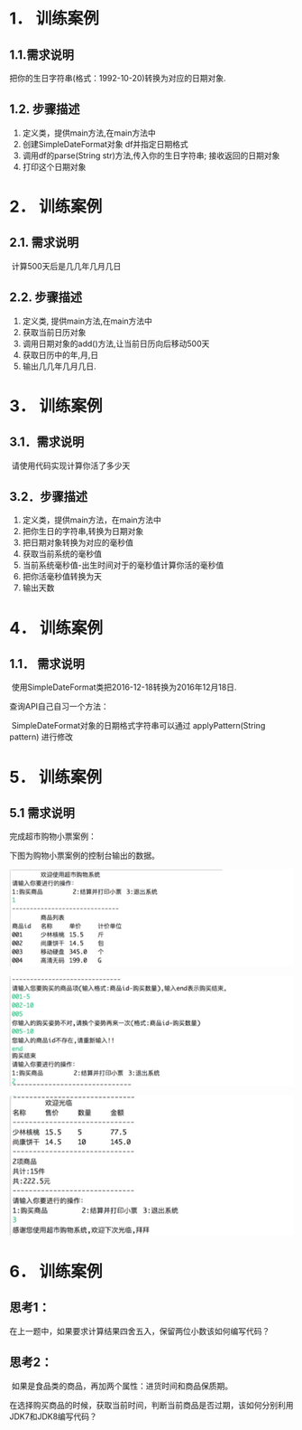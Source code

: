 # 1． 训练案例

## 1.1.需求说明 

把你的生日字符串(格式：1992-10-20)转换为对应的日期对象. 

## 1.2. 步骤描述

  1. 定义类，提供main方法,在main方法中
  2. 创建SimpleDateFormat对象 df并指定日期格式
  3. 调用df的parse(String str)方法,传入你的生日字符串; 接收返回的日期对象 
  4. 打印这个日期对象    

# 2． 训练案例

## 2.1. 需求说明 

​	计算500天后是几几年几月几日

## 2.2. 步骤描述 

1. 定义类, 提供main方法,在main方法中 
2. 获取当前日历对象 
3. 调用日期对象的add()方法,让当前日历向后移动500天
4. 获取日历中的年,月,日 
5. 输出几几年几月几日.    

# 3． 训练案例 

## 3.1．需求说明 

​	请使用代码实现计算你活了多少天 

## 3.2．步骤描述 

1. 定义类，提供main方法，在main方法中 
2. 把你生日的字符串,转换为日期对象 
3. 把日期对象转换为对应的毫秒值 
4. 获取当前系统的毫秒值
5. 当前系统毫秒值-出生时间对于的毫秒值计算你活的毫秒值 
6. 把你活毫秒值转换为天 
7. 输出天数    

# 4． 训练案例 

## 1.1． 需求说明 

​	使用SimpleDateFormat类把2016-12-18转换为2016年12月18日. 

查询API自己自习一个方法：

​	SimpleDateFormat对象的日期格式字符串可以通过 applyPattern(String pattern) 进行修改    

# 5． 训练案例

## 5.1 需求说明 

完成超市购物小票案例：

下图为购物小票案例的控制台输出的数据。       

![1637572923285](imgs\1637572923285.png)

![1637572944741](imgs\1637572944741.png)

![1637572960090](imgs\1637572960090.png)

# 6． 训练案例

## 思考1：

​	在上一题中，如果要求计算结果四舍五入，保留两位小数该如何编写代码？

## 思考2：

​	如果是食品类的商品，再加两个属性：进货时间和商品保质期。

​	在选择购买商品的时候，获取当前时间，判断当前商品是否过期，该如何分别利用JDK7和JDK8编写代码？

